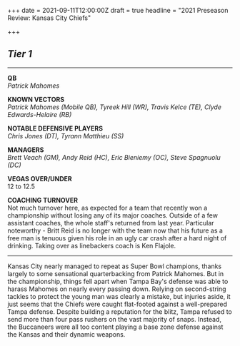 +++
date = 2021-09-11T12:00:00Z
draft = true
headline = "2021 Preseason Review: Kansas City Chiefs"

+++
## _Tier 1_

***

**QB**  
_Patrick Mahomes_

**KNOWN VECTORS**  
_Patrick Mahomes (Mobile QB), Tyreek Hill (WR), Travis Kelce (TE), Clyde Edwards-Helaire (RB)_

**NOTABLE DEFENSIVE PLAYERS**  
_Chris Jones (DT), Tyrann Matthieu (SS)_

**MANAGERS**  
_Brett Veach (GM), Andy Reid (HC), Eric Bieniemy (OC), Steve Spagnuolu (DC)_

**VEGAS OVER/UNDER**  
12 to 12.5

**COACHING TURNOVER**  
Not much turnover here, as expected for a team that recently won a championship without losing any of its major coaches. Outside of a few assistant coaches, the whole staff's returned from last year. Particular noteworthy - Britt Reid is no longer with the team now that his future as a free man is tenuous given his role in an ugly car crash after a hard night of drinking. Taking over as linebackers coach is Ken Flajole.

***

Kansas City nearly managed to repeat as Super Bowl champions, thanks largely to some sensational quarterbacking from Patrick Mahomes. But in the championship, things fell apart when Tampa Bay's defense was able to harass Mahomes on nearly every passing down. Relying on second-string tackles to protect the young man was clearly a mistake, but injuries aside, it just seems that the Chiefs were caught flat-footed against a well-prepared Tampa defense. Despite building a reputation for the blitz, Tampa refused to send more than four pass rushers on the vast majority of snaps. Instead, the Buccaneers were all too content playing a base zone defense against the Kansas and their dynamic weapons.  